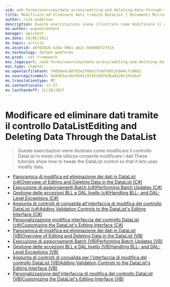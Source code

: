 ```yaml
---
uid: web-forms/overview/data-access/editing-and-deleting-data-through-the-datalist/index
title: Modificare ed eliminare dati tramite DataList | Documenti Microsoft
author: rick-anderson
description: Queste esercitazioni viene illustrato come modificare il controllo DataList in modo che utilizza consente modificare i dati.
ms.author: aspnetcontent
manager: wpickett
ms.date: 10/05/2011
ms.topic: article
ms.assetid: a6f02826-428a-49b1-ab2c-8e080b72f51e
ms.technology: dotnet-webforms
ms.prod: .net-framework
msc.legacyurl: /web-forms/overview/data-access/editing-and-deleting-data-through-the-datalist
msc.type: chapter
ms.openlocfilehash: f4056e4c88fd3e270de275dd7dd52e944cfc0862
ms.sourcegitcommit: 9a9483aceb34591c97451997036a9120c3fe2baf
ms.translationtype: MT
ms.contentlocale: it-IT
ms.lasthandoff: 11/10/2017
---
```

<a name="editing-and-deleting-data-through-the-datalist"></a><span data-ttu-id="8ae8f-103">Modificare ed eliminare dati tramite il controllo DataList</span><span class="sxs-lookup"><span data-stu-id="8ae8f-103">Editing and Deleting Data Through the DataList</span></span>
====================
> <span data-ttu-id="8ae8f-104">Queste esercitazioni viene illustrato come modificare il controllo DataList in modo che utilizza consente modificare i dati.</span><span class="sxs-lookup"><span data-stu-id="8ae8f-104">These tutorials show how to tweak the DataList control so that it lets uses modify data.</span></span>


- [<span data-ttu-id="8ae8f-105">Panoramica di modifica ed eliminazione dei dati in DataList (c#)</span><span class="sxs-lookup"><span data-stu-id="8ae8f-105">Overview of Editing and Deleting Data in the DataList (C#)</span></span>](an-overview-of-editing-and-deleting-data-in-the-datalist-cs.md)
- [<span data-ttu-id="8ae8f-106">Esecuzione di aggiornamenti Batch (c#)</span><span class="sxs-lookup"><span data-stu-id="8ae8f-106">Performing Batch Updates (C#)</span></span>](performing-batch-updates-cs.md)
- [<span data-ttu-id="8ae8f-107">Gestione delle eccezioni BLL e DAL livello (c#)</span><span class="sxs-lookup"><span data-stu-id="8ae8f-107">Handling BLL- and DAL-Level Exceptions (C#)</span></span>](handling-bll-and-dal-level-exceptions-cs.md)
- [<span data-ttu-id="8ae8f-108">Aggiunta di controlli di convalida all'interfaccia di modifica del controllo DataList (c#)</span><span class="sxs-lookup"><span data-stu-id="8ae8f-108">Adding Validation Controls to the DataList's Editing Interface (C#)</span></span>](adding-validation-controls-to-the-datalist-s-editing-interface-cs.md)
- [<span data-ttu-id="8ae8f-109">Personalizzazione modifica interfaccia del controllo DataList (c#)</span><span class="sxs-lookup"><span data-stu-id="8ae8f-109">Customizing the DataList's Editing Interface (C#)</span></span>](customizing-the-datalist-s-editing-interface-cs.md)
- [<span data-ttu-id="8ae8f-110">Panoramica di modifica ed eliminazione dei dati in DataList (VB)</span><span class="sxs-lookup"><span data-stu-id="8ae8f-110">Overview of Editing and Deleting Data in the DataList (VB)</span></span>](an-overview-of-editing-and-deleting-data-in-the-datalist-vb.md)
- [<span data-ttu-id="8ae8f-111">Esecuzione di aggiornamenti Batch (VB)</span><span class="sxs-lookup"><span data-stu-id="8ae8f-111">Performing Batch Updates (VB)</span></span>](performing-batch-updates-vb.md)
- [<span data-ttu-id="8ae8f-112">Gestione delle eccezioni BLL e DAL livello (VB)</span><span class="sxs-lookup"><span data-stu-id="8ae8f-112">Handling BLL- and DAL-Level Exceptions (VB)</span></span>](handling-bll-and-dal-level-exceptions-vb.md)
- [<span data-ttu-id="8ae8f-113">Aggiunta di controlli di convalida per l'interfaccia di modifica del controllo DataList (VB)</span><span class="sxs-lookup"><span data-stu-id="8ae8f-113">Adding Validation Controls to the DataList's Editing Interface (VB)</span></span>](adding-validation-controls-to-the-datalist-s-editing-interface-vb.md)
- [<span data-ttu-id="8ae8f-114">Personalizzazione dell'interfaccia di modifica del controllo DataList (VB)</span><span class="sxs-lookup"><span data-stu-id="8ae8f-114">Customizing the DataList's Editing Interface (VB)</span></span>](customizing-the-datalist-s-editing-interface-vb.md)
